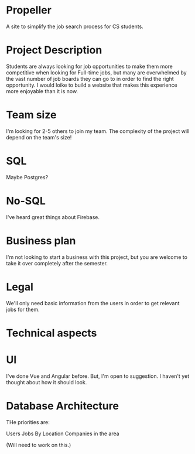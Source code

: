 # Propeller
A site to simplify the job search process for CS students.

# Project Description
Students are always looking for job opportunities to make them more competitive when looking for Full-time jobs, but many are overwhelmed by the vast number of job boards they can go to in order to find the right opportunity. I would loike to build a website that makes this experience more enjoyable than it is now.

# Team size
I'm looking for 2-5 others to join my team. The complexity of the project will depend on the team's size!

# SQL
Maybe Postgres?

# No-SQL
I've heard great things about Firebase.

# Business plan
I'm not looking to start a business with this project, but you are welcome to take it over completely after the semester.

# Legal
We'll only need basic information from the users in order to get relevant jobs for them.

# Technical aspects

# UI
I've done Vue and Angular before. But, I'm open to suggestion. I haven't yet thought about how it should look.

# Database Architecture
THe priorities are:

Users
Jobs By Location
Companies in the area 

(Will need to work on this.)
